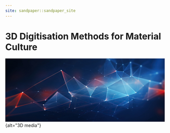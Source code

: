 ```yaml
---
site: sandpaper::sandpaper_site
---
```

# 3D Digitisation Methods for Material Culture

![&copy; muhammad AdobeStock](episodes/fig/AdobeStock_669719813.jpeg){alt="3D media"}




